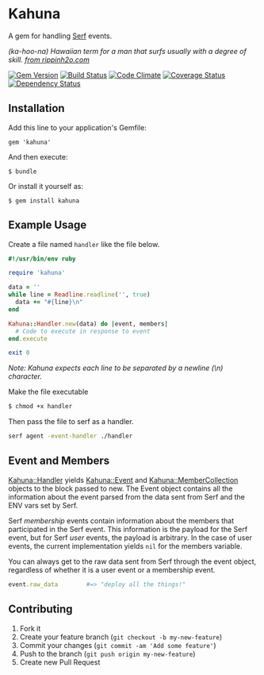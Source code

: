 # Kahuna

A gem for handling [Serf](serfdom.io) events.

_(ka-hoo-na) Hawaiian term for a man that surfs usually with a degree of skill.
[from rippinh2o.com](http://rippinh2o.com/dropzone/surflingo.shtml#k)_

[![Gem Version](https://badge.fury.io/rb/kahuna.png)](http://badge.fury.io/rb/kahuna) [![Build Status](https://travis-ci.org/Toady00/kahuna.png)](https://travis-ci.org/Toady00/kahuna) [![Code Climate](https://codeclimate.com/github/Toady00/kahuna.png)](https://codeclimate.com/github/Toady00/kahuna) [![Coverage Status](https://coveralls.io/repos/Toady00/kahuna/badge.png)](https://coveralls.io/r/Toady00/kahuna) [![Dependency Status](https://gemnasium.com/Toady00/kahuna.png)](https://gemnasium.com/Toady00/kahuna)

## Installation

Add this line to your application's Gemfile:

    gem 'kahuna'

And then execute:

    $ bundle

Or install it yourself as:

    $ gem install kahuna

## Example Usage

Create a file named ```handler``` like the file below.

```ruby
#!/usr/bin/env ruby

require 'kahuna'

data = ''
while line = Readline.readline('', true)
  data += "#{line}\n"
end

Kahuna::Handler.new(data) do |event, members|
  # Code to execute in response to event
end.execute

exit 0
```

_Note: Kahuna expects each line to be separated by a newline (\n) character._

Make the file executable

```bash
$ chmod +x handler
```

Then pass the file to serf as a handler.

```bash
serf agent -event-handler ./handler
```

## Event and Members

[Kahuna::Handler](lib/kahuna/handler.rb) yields [Kahuna::Event](lib/kahuna/event.rb) and [Kahuna::MemberCollection](lib/kahuna/member_collection.rb) objects to the block passed to new. The Event object contains all the information about the event parsed from the data sent from Serf and the ENV vars set by Serf.

Serf _membership_ events contain information about the members that participated in the Serf event. This information is the payload for the Serf event, but for Serf _user_ events, the payload is arbitrary. In the case of user events, the current implementation yields ```nil``` for the members variable.

You can always get to the raw data sent from Serf through the event object, regardless of whether it is a user event or a membership event.

```ruby
event.raw_data        #=> "deploy all the things!"
```

## Contributing

1. Fork it
2. Create your feature branch (`git checkout -b my-new-feature`)
3. Commit your changes (`git commit -am 'Add some feature'`)
4. Push to the branch (`git push origin my-new-feature`)
5. Create new Pull Request
